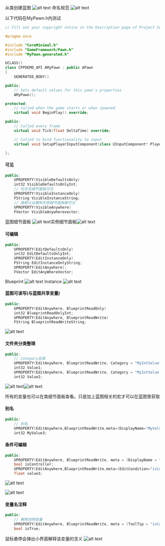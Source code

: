 从类创建蓝图
![alt text](Snipaste_2024-05-24_19-23-16.png)
命名规范
![alt text](Snipaste_2024-05-24_19-24-13.png)


以下代码在MyPawn.h内测试
```cpp
// Fill out your copyright notice in the Description page of Project Settings.

#pragma once

#include "CoreMinimal.h"
#include "GameFramework/Pawn.h"
#include "MyPawn.generated.h"

UCLASS()
class CPPDEMO_API AMyPawn : public APawn
{
	GENERATED_BODY()

public:
	// Sets default values for this pawn's properties
	AMyPawn();

protected:
	// Called when the game starts or when spawned
	virtual void BeginPlay() override;

public:	
	// Called every frame
	virtual void Tick(float DeltaTime) override;

	// Called to bind functionality to input
	virtual void SetupPlayerInputComponent(class UInputComponent* PlayerInputComponent) override;

};

```

#### 可见
```cpp
public:
    UPROPERTY(VisibleDefaultsOnly)
    int32 VisibleDefaultsOnlyInt;
    // 仅仅在细节面板可见
    UPROPERTY(VisibleInstanceOnly)
    FString VisibleInstanceString;
    // 类默认设置和实例细节面板都可见
    UPROPERTY(VisibleAnywhere)
    FVector VisibleAnywherevector;
```
蓝图细节面板
![alt text](Snipaste_2024-05-24_19-24-42.png)实例细节面板![alt text](Snipaste_2024-05-24_19-25-15.png)

#### 可编辑
```cpp
public:
	UPROPERTY(EditDefaultsOnly)
	int32 EditDefaultsOnlyInt;
	UPROPERTY(EditInstanceOnly)
	FString EditInstanceOnlyString;
	UPROPERTY(EditAnywhere);
	FVector EditAnyWhereVector;
```
Blueprint
![alt text](Snipaste_2024-05-24_19-30-29.png)
Instance
![alt text](Snipaste_2024-05-24_19-30-43.png)

#### 蓝图可读写(与蓝图共享变量)
```cpp
public:
	UPROPERTY(EditAnywhere, BlueprintReadOnly)
	int32 BlueprintReadOnlyInt;
	UPROPERTY(EditAnywhere, BlueprintReadWrite)
	FString BlueprintReadWriteString;
```
![alt text](Snipaste_2024-05-24_19-35-11.png)

#### 文件夹分类整理
```cpp
public:
	// Category目录
	UPROPERTY(EditAnywhere, BlueprintReadWrite, Category = "MyIntValue")
	int32 Value1;
	UPROPERTY(EditAnywhere, BlueprintReadWrite, Category = "MyIntValue|MySubIntValue")
	int32 Value2;
```
![alt text](Snipaste_2024-05-24_19-39-45.png)![alt text](Snipaste_2024-05-24_19-40-24.png)

所有的变量也可以在类细节面板查看。只是加上蓝图相关的宏才可以在蓝图里获取

#### 别名
```cpp
public:
	// 别名
	UPROPERTY(EditAnywhere,BlueprintReadWrite,meta=(DisplayName="MyValue3DisplayName"))
	int32 MyValue3;
```


#### 条件可编辑
```cpp
public:
	UPROPERTY(EditAnywhere, BlueprintReadWrite, meta = (DisplayName = "controller"))
	bool isController;
	UPROPERTY(EditAnywhere,BlueprintReadWrite,meta=(EditCondition="isController"))
	float value3;
```
![alt text](Snipaste_2024-05-24_19-52-05.png)

![alt text](Snipaste_2024-05-24_19-52-10.png)
#### 变量名注释
```cpp
public:
	// 解释说明变量
	UPROPERTY(EditAnywhere, BlueprintReadWrite, meta = (ToolTip = "isControllerTrue"));
	bool isTrue;
```
鼠标悬停会弹出小界面解释该变量的含义
![alt text](Snipaste_2024-05-24_19-54-43.png)